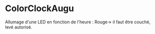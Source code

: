 # ColorClockAugu
Allumage d'une LED en fonction de l'heure : Rouge-> il faut être couché, levé autorisé.
